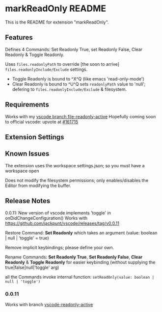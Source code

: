 # markReadOnly README

This is the README for extension "markReadOnly". 

## Features

Defines 4 Commands: Set Readonly True, set Readonly False, Clear Readonly & Toggle Readonly.

Uses `files.readonlyPath` to override [the soon to arrive] `files.readonlyInclude/Exclude` settings.

* Toggle Readonly is bound to ^X^Q (like emacs 'read-only-mode')
* Clear Readonly is bound to ^U^Q sets `readonlyPath` value to 'null'; defering to `files.readonlyInclude/Exclude` & filesystem.

## Requirements

Works with my [vscode branch file-readonly-active](https://github.com/jackpunt/vscode/tree/files-readonly-active) 
Hopefully coming soon to official vscode: upvote at [#161715](https://github.com/microsoft/vscode/issues/161715)

## Extension Settings

## Known Issues

The extension uses the workspace settings.json; so you must have a workspace open

Does not modify the filesystem permissions; only enables/disables the Editor from modifying the buffer.

## Release Notes

0.0.11: New version of vscode implements 'toggle' in onDidChangeConfiguration()
Works with https://github.com/jackpunt/vscode/releases/tag/v0.0.11

Restore Command: **Set Readonly** which takes an argument (value: boolean | null | 'toggle' = true)

Remove implicit keybindings; please define your own.

Rename Commands: **Set Readonly True**, **Set Readonly False**, **Clear Readonly** & **Toggle Readonly** for easier keybinding (without supplying the true|false|null|'toggle' arg)

all the Commands invoke internal function: `setReadOnly(value: boolean | null | 'toggle')`

### 0.0.11

Works with branch [vscode-readonly-active](https://github.com/jackpunt/vscode/tree/files-readonly-active)


